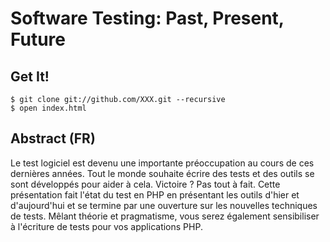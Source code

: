 Software Testing: Past, Present, Future
=======================================

## Get It!

    $ git clone git://github.com/XXX.git --recursive
    $ open index.html

## Abstract (FR)

Le test logiciel est devenu une importante préoccupation au cours de ces
dernières années. Tout le monde souhaite écrire des tests et des outils se sont
développés pour aider à cela. Victoire ? Pas tout à fait.
Cette présentation fait l'état du test en PHP en présentant les outils d'hier et
d'aujourd'hui et se termine par une ouverture sur les nouvelles techniques de
tests. Mêlant théorie et pragmatisme, vous serez également sensibiliser à
l'écriture de tests pour vos applications PHP.
